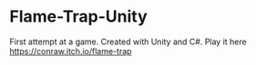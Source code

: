 # Flame-Trap-Unity
First attempt at a game. Created with Unity and C#. Play it here https://conraw.itch.io/flame-trap
